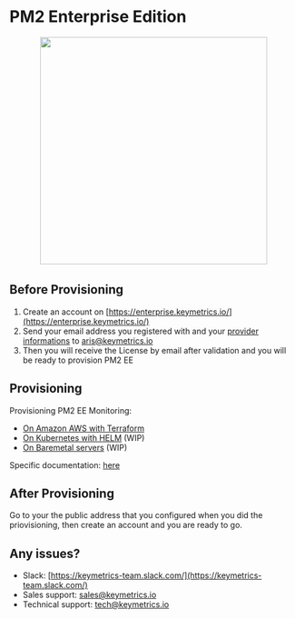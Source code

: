# PM2 Enterprise Edition

<center>
  <img width="400" src="https://i.imgur.com/rSr48fK.png"/>
  </center> 

## Before Provisioning

1. Create an account on [https://enterprise.keymetrics.io/](https://enterprise.keymetrics.io/)
1. Send your email address you registered with and your [provider informations](https://github.com/keymetrics/on-premise/blob/master/docs/provider.md) to aris@keymetrics.io
1. Then you will receive the License by email after validation and you will be ready to provision PM2 EE

## Provisioning

Provisioning PM2 EE Monitoring:
- [On Amazon AWS with Terraform](https://github.com/keymetrics/on-premise/blob/master/docs/AWS.md)
- [On Kubernetes with HELM]() (WIP)
- [On Baremetal servers]() (WIP)

Specific documentation: [here](https://github.com/keymetrics/on-premise/blob/master/docs/BACKEND.md)

## After Provisioning

Go to your the public address that you configured when you did the priovisioning, then create an account and you are ready to go.

## Any issues?

- Slack: [https://keymetrics-team.slack.com/](https://keymetrics-team.slack.com/)
- Sales support: sales@keymetrics.io
- Technical support: tech@keymetrics.io

